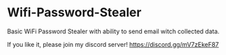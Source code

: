 # Wifi-Password-Stealer
Basic WiFi Password Stealer with ability to send email witch collected data.

If you like it, please join my discord server! https://discord.gg/mV7zEkeF87
